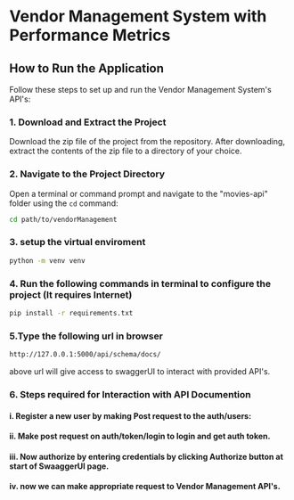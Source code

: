 # Vendor Management System with Performance Metrics

## How to Run the Application

Follow these steps to set up and run the Vendor Management System's API's:

### 1. Download and Extract the Project

Download the zip file of the project from the repository. After downloading, extract the contents of the zip file to a directory of your choice.

### 2. Navigate to the Project Directory

Open a terminal or command prompt and navigate to the "movies-api" folder using the `cd` command:

```bash
cd path/to/vendorManagement
```
### 3. setup the virtual enviroment
```bash
python -m venv venv
```

### 4. Run the following commands in terminal to configure the project (It requires Internet)
```bash
pip install -r requirements.txt
```

### 5.Type the following url in browser
```bash
http://127.0.0.1:5000/api/schema/docs/
```
above url will give access to swaggerUI to interact with provided API's.

### 6. Steps required for Interaction with API Documention
#### i. Register a new user by making Post request to the auth/users:
#### ii. Make post request on auth/token/login to login and get auth token.
#### iii. Now authorize by entering credentials by clicking Authorize button at start of SwaaggerUI page.
#### iv. now we can make appropriate request to Vendor Management API's.
